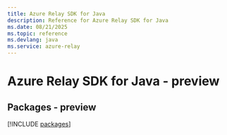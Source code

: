 ```yaml
---
title: Azure Relay SDK for Java
description: Reference for Azure Relay SDK for Java
ms.date: 08/21/2025
ms.topic: reference
ms.devlang: java
ms.service: azure-relay
---
```

# Azure Relay SDK for Java - preview
## Packages - preview
[!INCLUDE [packages](relay-index.md)]